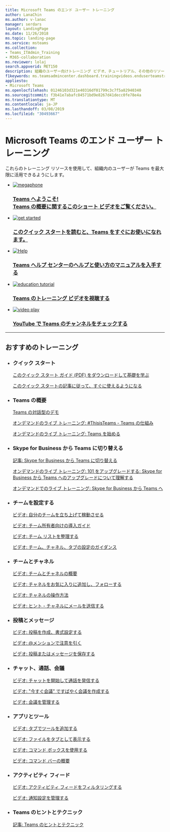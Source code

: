 ```yaml
---
title: Microsoft Teams のエンド ユーザー トレーニング
author: LanaChin
ms.author: v-lanac
manager: serdars
layout: LandingPage
ms.date: 11/26/2018
ms.topic: landing-page
ms.service: msteams
ms.collection:
- Teams_ITAdmin_Training
- M365-collaboration
ms.reviewer: lolaj
search.appverid: MET150
description: 組織のユーザー向けトレーニング ビデオ、チュートリアル、その他のリソースで、Teams の使用方法を説明します。
f1keywords: ms.teamsadmincenter.dashboard.trainingvideos.enduserteamstraining
appliesto:
- Microsoft Teams
ms.openlocfilehash: 01246103d321e40316df01799c3c7f5a82940340
ms.sourcegitcommit: f3b41e7abafc84571bd9e8267d41decc0fe78e4a
ms.translationtype: MT
ms.contentlocale: ja-JP
ms.lasthandoff: 03/08/2019
ms.locfileid: "30493667"
---
```

# <a name="end-user-training-for-microsoft-teams"></a>Microsoft Teams のエンド ユーザー トレーニング

これらのトレーニング リソースを使用して、組織内のユーザーが Teams を最大限に活用できるようにします。

<ul class="panelContent cardsFTitle">
    <li>
        <a href="https://support.office.com/article/video-welcome-to-microsoft-teams-b98d533f-118e-4bae-bf44-3df2470c2b12?wt.mc_id=otc_microsoft_teams">
        <div class="cardSize">
            <div class="cardPadding">
                <div class="card">
                    <div class="cardImageOuter">
                        <div class="cardImage">
                            <img src="https://docs.microsoft.com/office/media/icons/whats-new-megaphone-blue.svg" alt="megaphone" />
                        </div>
                    </div>
                    <div class="cardText">
                        <h3>Teams へようこそ!<br>
Teams の概要に関するこのショート ビデオをご覧ください。</h3>
                    </div>
                </div>
            </div>
        </div>
        </a>
    </li>
  <li>
        <a href="https://support.office.com/article/video-what-is-microsoft-teams-422bf3aa-9ae8-46f1-83a2-e65720e1a34d?wt.mc_id=otc_microsoft_teams">
        <div class="cardSize">
            <div class="cardPadding">
                <div class="card">
                    <div class="cardImageOuter">
                        <div class="cardImage">
                            <img src="https://docs.microsoft.com/office/media/icons/get-started-blue.svg" alt="get started" />
                        </div>
                    </div>
                    <div class="cardText">
                    <h3>このクイック スタートを読むと、Teams をすぐにお使いになれます。</h3>
                    </div>
                </div>
            </div>
        </div>
        </a>
    </li> <li>
        <a href="https://support.office.com/teams">
        <div class="cardSize">
            <div class="cardPadding">
                <div class="card">
                    <div class="cardImageOuter">
                        <div class="cardImage">
                            <img src="https://docs.microsoft.com/office/media/icons/help.svg" alt="Help" />
                        </div>
                    </div>
                    <div class="cardText">
                        <h3>Teams ヘルプ センターのヘルプと使い方のマニュアルを入手する</h3>
                    </div>
                </div>
            </div>
        </div>
        </a>
    </li> 
   <li>
        <a href="https://support.office.com/article/microsoft-teams-video-training-4f108e54-240b-4351-8084-b1089f0d21d7">
        <div class="cardSize">
            <div class="cardPadding">
                <div class="card">
                    <div class="cardImageOuter">
                        <div class="cardImage">
                            <img src="https://docs.microsoft.com/office/media/icons/education-tutorial-blue.svg" alt="education tutorial" />
                        </div>
                    </div>
                    <div class="cardText">
                        <h3>Teams のトレーニング ビデオを視聴する</h3>
                    </div>
                </div>
            </div>
        </div>
        </a>
    </li>
 <li>
        <a href="https://www.youtube.com/channel/UC0--6byMAe9otLougDShhUw">
        <div class="cardSize">
            <div class="cardPadding">
                <div class="card">
                    <div class="cardImageOuter">
                        <div class="cardImage">
                            <img src="https://docs.microsoft.com/office/media/icons/video-play.svg" alt="video play" />
                        </div>
                    </div>
                    <div class="cardText">
                        <h3>YouTube で Teams のチャンネルをチェックする</h3>
                    </div>
                </div>
            </div>
        </div>
        </a>
    </li>
</ul>

    
</ul>

---

<h2>おすすめのトレーニング</h2>
<ul class="panelContent cardsW">
     <li>
        <div class="cardSize">
            <div class="cardPadding">
                <div class="card">
                    <div class="cardText">
                        <h3>クイック スタート</h3>
                         <p><a href="http://download.microsoft.com/download/D/9/F/D9FE8B9E-22F5-47BF-A1AB-09539C41FCD0/Teams%20QS.pdf">このクイック スタート ガイド (PDF) をダウンロードして基礎を学ぶ</a></p>
                        <p><a href="https://support.office.com/article/video-what-is-microsoft-teams-422bf3aa-9ae8-46f1-83a2-e65720e1a34d?wt.mc_id=otc_microsoft_teams">このクイック スタートの記事に従って、すぐに使えるようになる</a></p>
                    </div>
                </div>
            </div>
        </div>
    </li> <li>
        <div class="cardSize">
            <div class="cardPadding">
                <div class="card">
                    <div class="cardText">
                        <h3>Teams の概要</h3>
                        <p><a href="https://teamsdemo.office.com/">Teams の対話型のデモ</a></p>  
                        <p><a href="https://microsoftteams.eventbuilder.com/event/1772">オンデマンドのライブ トレーニング: #ThisisTeams - Teams の仕組み</a></p>
                        <p><a href="https://aka.ms/teamsgettingstartedondemand">オンデマンドのライブ トレーニング: Teams を始める</a></p>
                    </div>
                </div>
            </div>
        </div>
    </li>
       <li>
        <div class="cardSize">
            <div class="cardPadding">
                <div class="card">
                    <div class="cardText">
                        <h3>Skype for Business から Teams に切り替える</h3>
                         <p><a href="https://support.office.com/article/switch-to-teams-from-skype-for-business-6295a0ae-4e8e-4bba-a100-64cc951cc964">記事: Skype for Business から Teams に切り替える</a></p>
                         <p><a href="https://aka.ms/upgrade101ondemand">オンデマンドのライブ トレーニング: 101 をアップグレードする: Skype for Business から Teams へのアップグレードについて理解する</a></p>
                        <p><a href="https://aka.ms/fromskypetoteamsondemand">オンデマンドでのライブ トレーニング: Skype for Business から Teams へ</a></p>
                    </div>
                </div>
            </div>
        </div>
    </li><li>
        <div class="cardSize">
            <div class="cardPadding">
                <div class="card">
                    <div class="cardText">
                        <h3>チームを設定する</h3>
                         <p><a href="https://support.office.com/article/video-get-your-team-up-and-running-702a2977-e662-4038-bef5-bdf8ee47b17b">ビデオ: 自分のチームを立ち上げて稼動させる</a></p>
                         <p><a href="https://support.office.com/article/go-to-guide-for-team-owners-92d238e6-0ae2-447e-af90-40b1052c4547">ビデオ: チーム所有者向けの導入ガイド</a></p>
                         <p><a href="https://support.office.com/article/organize-your-teams-list-741bf760-39fc-4807-ad8b-92558273f542">ビデオ: チーム リストを整理する</a></p>
                         <p><a href="https://www.youtube.com/watch?v=hjJWtoaRJeE">ビデオ: チーム、チャネル、タブの設定のガイダンス</a></p> 
                    </div>
                </div>
            </div>
        </div>
    </li> <li>
        <div class="cardSize">
            <div class="cardPadding">
                <div class="card">
                    <div class="cardText">
                        <h3>チームとチャネル</h3>
                         <p><a href="https://support.office.com/article/video-overview-of-teams-and-channels-c3d63c10-77d5-4204-a566-53ddcf723b46">ビデオ: チームとチャネルの概要</a></p>
                         <p><a href="https://support.office.com/article/favorite-and-follow-channels-3f76dffd-78a8-49ca-b8de-28671cb444ba">ビデオ: チャネルをお気に入りに追加し、フォローする</a></p>
                         <p><a href="https://support.office.com/article/video-work-in-channels-99d33aaa-0743-47c6-a476-eb0a24abcb7e">ビデオ: チャネルの操作方法</a></p>
                         <p><a href="https://support.office.com/article/tip-send-email-to-a-channel-2c17dbae-acdf-4209-a761-b463bdaaa4ca">ビデオ: ヒント - チャネルにメールを送信する</a></p>
                    </div>
                </div>
            </div>
        </div>
    </li>
<li>
        <div class="cardSize">
            <div class="cardPadding">
                <div class="card">
                    <div class="cardText">
                        <h3>投稿とメッセージ</h3>
                         <p><a href="https://support.office.com/article/create-and-format-a-post-e66777da-636b-49eb-9408-b0d88b212885">ビデオ: 投稿を作成、書式設定する</a></p>
                         <p><a href="https://support.office.com/en-us/article/get-attention-with-mentions-b2ffb135-7069-4880-84ee-5b27f402418b">ビデオ: @メンションで注意を引く</a></p>
                         <p><a href="https://support.office.com/article/save-a-post-or-a-message-3f63e7d0-0011-47fa-99c0-98af60a71357)">ビデオ: 投稿またはメッセージを保存する</a></p>
                    </div>
                </div>
            </div>
        </div>
    </li><li>
        <div class="cardSize">
            <div class="cardPadding">
                <div class="card">
                    <div class="cardText">
                        <h3>チャット、通話、会議</h3>
                       <p><a href="https://support.office.com/article/video-start-chats-and-make-calls-a864b052-5e4b-4ccf-b046-2e26f40e21b5">ビデオ: チャットを開始して通話を発信する</a></p>
                       <p><a href="https://support.office.com/article/video-create-instant-meetings-with-meet-now-26e06837-853d-4df1-a729-06bf700d4ecf">ビデオ: "今すぐ会議" ですばやく会議を作成する</a></p>
                       <p><a href="https://support.office.com/article/video-manage-meetings-ba44d0fd-da3c-4541-a3eb-a868f5e2b137">ビデオ: 会議を管理する</a></p>
                    </div>
                </div>
            </div>
        </div>
    </li>
       <li>
        <div class="cardSize">
            <div class="cardPadding">
                <div class="card">
                    <div class="cardText">
                        <h3>アプリとツール</h3>
                        <p><a href="https://support.office.com/article/video-add-tools-with-tabs-7350a03e-017a-4a00-a6ae-1c9fe8c497b3">ビデオ: タブでツールを追加する</a></p>
                        <p><a href="https://support.office.com/article/tip-turn-a-file-into-a-tab-8c490008-3fb1-41b4-8152-6266b4474b05">ビデオ: ファイルをタブとして表示する</a></p>
                        <p><a href="https://support.office.com/article/how-to-use-the-command-box-13c4e429-7324-4886-b377-5dbed539193b">ビデオ: コマンド ボックスを使用する</a></p>
                        <p><a href="https://www.youtube.com/watch?v=wYrRCRphrp0">ビデオ: コマンド バーの概要</a></p>
                    </div>
                </div>
            </div>
        </div>
    </li>
<li>
        <div class="cardSize">
            <div class="cardPadding">
                <div class="card">
                    <div class="cardText">
                        <h3>アクティビティ フィード</h3>
                         <p><a href="https://support.office.com/article/filter-your-activity-feed-02b9ece4-6086-4daa-b4c0-627beeacbf08">ビデオ: アクティビティ フィードをフィルタリングする</a></p>
                         <p><a href="https://support.office.com/article/manage-notification-settings-348672f7-9ed0-4b96-86ed-d6fdcecb4096">ビデオ: 通知設定を管理する</a></p>
                    </div>
                </div>
            </div>
        </div>
    </li><li>
        <div class="cardSize">
            <div class="cardPadding">
                <div class="card">
                    <div class="cardText">
                        <h3>Teams のヒントとテクニック</h3>
                        <p><a href="https://support.office.com/office-training-center/Teams-tips">記事: Teams のヒントとテクニック</a></p>
                    </div>
                </div>
            </div>
        </div>
    </li>
      </ul>


